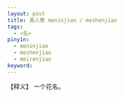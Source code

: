 ```yaml
---     
layout: post    
title: 美人蕉 meninjiao / meshenjiao       
tags:    
  - <名>     
pinyin:       
  - meninjiao
  - meshenjiao     
  - meirenjiao       
keyword:     
---    
```


【释义】 一个花名。    


